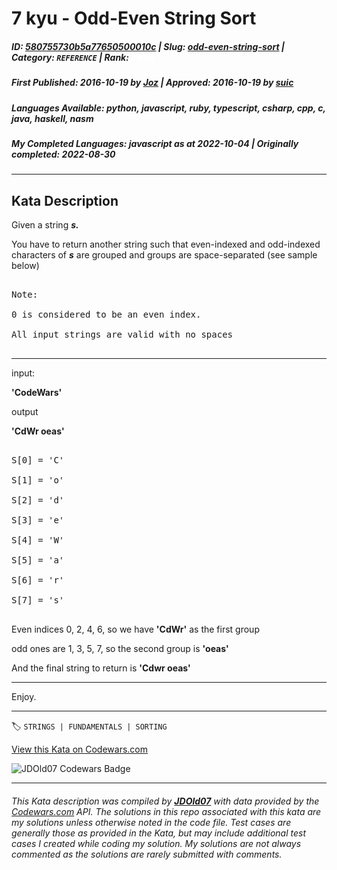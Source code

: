 # 7 kyu - Odd-Even String Sort

##### **ID**: [580755730b5a77650500010c](https://www.codewars.com/kata/580755730b5a77650500010c) | **Slug**: [odd-even-string-sort](https://www.codewars.com/kata/580755730b5a77650500010c) | **Category**: `REFERENCE` | **Rank**: <span style="color:white">7 kyu</span>

##### **First Published**: 2016-10-19 ***by*** [Joz](https://www.codewars.com/users/Joz) | **Approved**: 2016-10-19 ***by*** [suic](https://www.codewars.com/users/suic)

##### **Languages Available**: python, javascript, ruby, typescript, csharp, cpp, c, java, haskell, nasm

##### **My Completed Languages**: javascript ***as at*** 2022-10-04 | **Originally completed**: 2022-08-30

---

## Kata Description


Given a string <i><b>s. </b></i>

 You have to return another string such that even-indexed and odd-indexed characters of <i><b>s</b></i> are grouped and groups are space-separated (see sample below)

<pre>

Note: 

0 is considered to be an even index. 

All input strings are valid with no spaces

</pre>

<hr>

input:

<b>'CodeWars'</b>



output

<b>'CdWr oeas'</b>

<pre>

S[0] = 'C'

S[1] = 'o'

S[2] = 'd'

S[3] = 'e'

S[4] = 'W'

S[5] = 'a'

S[6] = 'r'

S[7] = 's'

</pre>



Even indices 0, 2, 4, 6, so we have <b>'CdWr'</b> as the first group<br/>

odd ones are 1, 3, 5, 7, so the second group is <b>'oeas'</b><br/>

And the final string to return is <b>'Cdwr oeas'</b><br/>

<hr>

Enjoy.

---


🏷 `STRINGS | FUNDAMENTALS | SORTING`


[View this Kata on Codewars.com](https://www.codewars.com/kata/580755730b5a77650500010c)

![](https://www.codewars.com/users/jdold07/badges/large "JDOld07 Codewars Badge")

---

###### *This Kata description was compiled by [**JDOld07**](https://tpstech.dev) with data provided by the [Codewars.com](https://www.codewars.com) API.  The solutions in this repo associated with this kata are my solutions unless otherwise noted in the code file.  Test cases are generally those as provided in the Kata, but may include additional test cases I created while coding my solution.  My solutions are not always commented as the solutions are rarely submitted with comments.*

